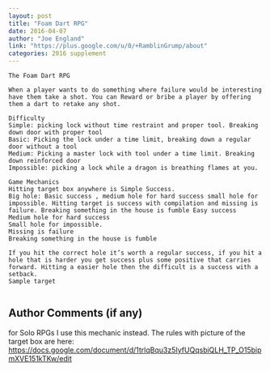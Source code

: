 ```yaml
---
layout: post
title: "Foam Dart RPG"
date: 2016-04-07
author: "Joe England"
link: "https://plus.google.com/u/0/+RamblinGrump/about"
categories: 2016 supplement
---
```

```
The Foam Dart RPG

When a player wants to do something where failure would be interesting have them take a shot. You can Reward or bribe a player by offering them a dart to retake any shot.

Difficulty
Simple: picking lock without time restraint and proper tool. Breaking down door with proper tool
Basic: Picking the lock under a time limit, breaking down a regular door without a tool
Medium: Picking a master lock with tool under a time limit. Breaking down reinforced door
Impossible: picking a lock while a dragon is breathing flames at you. 

Game Mechanics  
Hitting target box anywhere is Simple Success.
Big hole: Basic success , medium hole for hard success small hole for impossible. Hitting target is success with compilation and missing is failure. Breaking something in the house is fumble Easy success
Medium hole for hard success 
Small hole for impossible. 
Missing is failure
Breaking something in the house is fumble

If you hit the correct hole it’s worth a regular success, if you hit a hole that is harder you get success plus some positive that carries forward. Hitting a easier hole then the difficult is a success with a setback.
Sample target


```
## Author Comments (if any)

for Solo RPGs I use this mechanic instead. The rules with picture of the target box are here: https://docs.google.com/document/d/1trlqBqu3z5IyfUQqsbiQLH_TP_O15bipmXVE151kTKw/edit

